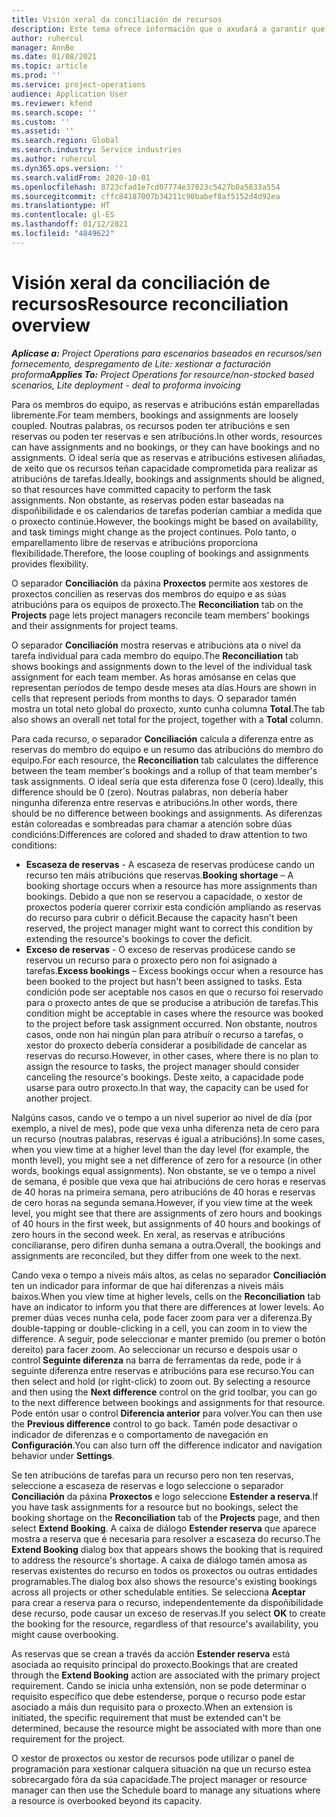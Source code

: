 ```yaml
---
title: Visión xeral da conciliación de recursos
description: Este tema ofrece información que o axudará a garantir que as reservas de recursos e as atribucións para proxectos estean aliñadas.
author: ruhercul
manager: AnnBe
ms.date: 01/08/2021
ms.topic: article
ms.prod: ''
ms.service: project-operations
audience: Application User
ms.reviewer: kfend
ms.search.scope: ''
ms.custom: ''
ms.assetid: ''
ms.search.region: Global
ms.search.industry: Service industries
ms.author: ruhercul
ms.dyn365.ops.version: ''
ms.search.validFrom: 2020-10-01
ms.openlocfilehash: 8723cfad1e7cd07774e37023c5427b0a5833a554
ms.sourcegitcommit: cffc84187007b34211c90babef8af5152d4d92ea
ms.translationtype: HT
ms.contentlocale: gl-ES
ms.lasthandoff: 01/12/2021
ms.locfileid: "4849622"
---
```

# <a name="resource-reconciliation-overview"></a><span data-ttu-id="7b83c-103">Visión xeral da conciliación de recursos</span><span class="sxs-lookup"><span data-stu-id="7b83c-103">Resource reconciliation overview</span></span>

<span data-ttu-id="7b83c-104">_**Aplícase a:** Project Operations para escenarios baseados en recursos/sen fornecemento, despregamento de Lite: xestionar a facturación proforma_</span><span class="sxs-lookup"><span data-stu-id="7b83c-104">_**Applies To:** Project Operations for resource/non-stocked based scenarios, Lite deployment - deal to proforma invoicing_</span></span>

<span data-ttu-id="7b83c-105">Para os membros do equipo, as reservas e atribucións están emparelladas libremente.</span><span class="sxs-lookup"><span data-stu-id="7b83c-105">For team members, bookings and assignments are loosely coupled.</span></span> <span data-ttu-id="7b83c-106">Noutras palabras, os recursos poden ter atribucións e sen reservas ou poden ter reservas e sen atribucións.</span><span class="sxs-lookup"><span data-stu-id="7b83c-106">In other words, resources can have assignments and no bookings, or they can have bookings and no assignments.</span></span> <span data-ttu-id="7b83c-107">O ideal sería que as reservas e atribucións estivesen aliñadas, de xeito que os recursos teñan capacidade comprometida para realizar as atribucións de tarefas.</span><span class="sxs-lookup"><span data-stu-id="7b83c-107">Ideally, bookings and assignments should be aligned, so that resources have committed capacity to perform the task assignments.</span></span> <span data-ttu-id="7b83c-108">Non obstante, as reservas poden estar baseadas na dispoñibilidade e os calendarios de tarefas poderían cambiar a medida que o proxecto continúe.</span><span class="sxs-lookup"><span data-stu-id="7b83c-108">However, the bookings might be based on availability, and task timings might change as the project continues.</span></span> <span data-ttu-id="7b83c-109">Polo tanto, o emparellamento libre de reservas e atribucións proporciona flexibilidade.</span><span class="sxs-lookup"><span data-stu-id="7b83c-109">Therefore, the loose coupling of bookings and assignments provides flexibility.</span></span>

<span data-ttu-id="7b83c-110">O separador **Conciliación** da páxina **Proxectos** permite aos xestores de proxectos concilien as reservas dos membros do equipo e as súas atribucións para os equipos de proxecto.</span><span class="sxs-lookup"><span data-stu-id="7b83c-110">The **Reconciliation** tab on the **Projects** page lets project managers reconcile team members' bookings and their assignments for project teams.</span></span>

<span data-ttu-id="7b83c-111">O separador **Conciliación** mostra reservas e atribucións ata o nivel da tarefa individual para cada membro do equipo.</span><span class="sxs-lookup"><span data-stu-id="7b83c-111">The **Reconciliation** tab shows bookings and assignments down to the level of the individual task assignment for each team member.</span></span> <span data-ttu-id="7b83c-112">As horas amósanse en celas que representan períodos de tempo desde meses ata días.</span><span class="sxs-lookup"><span data-stu-id="7b83c-112">Hours are shown in cells that represent periods from months to days.</span></span> <span data-ttu-id="7b83c-113">O separador tamén mostra un total neto global do proxecto, xunto cunha columna **Total**.</span><span class="sxs-lookup"><span data-stu-id="7b83c-113">The tab also shows an overall net total for the project, together with a **Total** column.</span></span>

<span data-ttu-id="7b83c-114">Para cada recurso, o separador **Conciliación** calcula a diferenza entre as reservas do membro do equipo e un resumo das atribucións do membro do equipo.</span><span class="sxs-lookup"><span data-stu-id="7b83c-114">For each resource, the **Reconciliation** tab calculates the difference between the team member's bookings and a rollup of that team member's task assignments.</span></span> <span data-ttu-id="7b83c-115">O ideal sería que esta diferenza fose 0 (cero).</span><span class="sxs-lookup"><span data-stu-id="7b83c-115">Ideally, this difference should be 0 (zero).</span></span> <span data-ttu-id="7b83c-116">Noutras palabras, non debería haber ningunha diferenza entre reservas e atribucións.</span><span class="sxs-lookup"><span data-stu-id="7b83c-116">In other words, there should be no difference between bookings and assignments.</span></span> <span data-ttu-id="7b83c-117">As diferenzas están coloreadas e sombreadas para chamar a atención sobre dúas condicións:</span><span class="sxs-lookup"><span data-stu-id="7b83c-117">Differences are colored and shaded to draw attention to two conditions:</span></span>

- <span data-ttu-id="7b83c-118">**Escaseza de reservas** - A escaseza de reservas prodúcese cando un recurso ten máis atribucións que reservas.</span><span class="sxs-lookup"><span data-stu-id="7b83c-118">**Booking shortage** – A booking shortage occurs when a resource has more assignments than bookings.</span></span> <span data-ttu-id="7b83c-119">Debido a que non se reservou a capacidade, o xestor de proxectos podería querer corrixir esta condición ampliando as reservas do recurso para cubrir o déficit.</span><span class="sxs-lookup"><span data-stu-id="7b83c-119">Because the capacity hasn't been reserved, the project manager might want to correct this condition by extending the resource's bookings to cover the deficit.</span></span>
- <span data-ttu-id="7b83c-120">**Exceso de reservas** - O exceso de reservas prodúcese cando se reservou un recurso para o proxecto pero non foi asignado a tarefas.</span><span class="sxs-lookup"><span data-stu-id="7b83c-120">**Excess bookings** – Excess bookings occur when a resource has been booked to the project but hasn't been assigned to tasks.</span></span> <span data-ttu-id="7b83c-121">Esta condición pode ser aceptable nos casos en que o recurso foi reservado para o proxecto antes de que se producise a atribución de tarefas.</span><span class="sxs-lookup"><span data-stu-id="7b83c-121">This condition might be acceptable in cases where the resource was booked to the project before task assignment occurred.</span></span> <span data-ttu-id="7b83c-122">Non obstante, noutros casos, onde non hai ningún plan para atribuír o recurso a tarefas, o xestor do proxecto debería considerar a posibilidade de cancelar as reservas do recurso.</span><span class="sxs-lookup"><span data-stu-id="7b83c-122">However, in other cases, where there is no plan to assign the resource to tasks, the project manager should consider canceling the resource's bookings.</span></span> <span data-ttu-id="7b83c-123">Deste xeito, a capacidade pode usarse para outro proxecto.</span><span class="sxs-lookup"><span data-stu-id="7b83c-123">In that way, the capacity can be used for another project.</span></span>

<span data-ttu-id="7b83c-124">Nalgúns casos, cando ve o tempo a un nivel superior ao nivel de día (por exemplo, a nivel de mes), pode que vexa unha diferenza neta de cero para un recurso (noutras palabras, reservas é igual a atribucións).</span><span class="sxs-lookup"><span data-stu-id="7b83c-124">In some cases, when you view time at a higher level than the day level (for example, the month level), you might see a net difference of zero for a resource (in other words, bookings equal assignments).</span></span> <span data-ttu-id="7b83c-125">Non obstante, se ve o tempo a nivel de semana, é posible que vexa que hai atribucións de cero horas e reservas de 40 horas na primeira semana, pero atribucións de 40 horas e reservas de cero horas na segunda semana.</span><span class="sxs-lookup"><span data-stu-id="7b83c-125">However, if you view time at the week level, you might see that there are assignments of zero hours and bookings of 40 hours in the first week, but assignments of 40 hours and bookings of zero hours in the second week.</span></span> <span data-ttu-id="7b83c-126">En xeral, as reservas e atribucións conciliaranse, pero difiren dunha semana a outra.</span><span class="sxs-lookup"><span data-stu-id="7b83c-126">Overall, the bookings and assignments are reconciled, but they differ from one week to the next.</span></span>

<span data-ttu-id="7b83c-127">Cando vexa o tempo a niveis máis altos, as celas no separador **Conciliación** ten un indicador para informar de que hai diferenzas a niveis máis baixos.</span><span class="sxs-lookup"><span data-stu-id="7b83c-127">When you view time at higher levels, cells on the **Reconciliation** tab have an indicator to inform you that there are differences at lower levels.</span></span> <span data-ttu-id="7b83c-128">Ao premer dúas veces nunha cela, pode facer zoom para ver a diferenza.</span><span class="sxs-lookup"><span data-stu-id="7b83c-128">By double-tapping or double-clicking in a cell, you can zoom in to view the difference.</span></span> <span data-ttu-id="7b83c-129">A seguir, pode seleccionar e manter premido (ou premer o botón dereito) para facer zoom. Ao seleccionar un recurso e despois usar o control **Seguinte diferenza** na barra de ferramentas da rede, pode ir á seguinte diferenza entre reservas e atribucións para ese recurso.</span><span class="sxs-lookup"><span data-stu-id="7b83c-129">You can then select and hold (or right-click) to zoom out. By selecting a resource and then using the **Next difference** control on the grid toolbar, you can go to the next difference between bookings and assignments for that resource.</span></span> <span data-ttu-id="7b83c-130">Pode entón usar o control **Diferencia anterior** para volver.</span><span class="sxs-lookup"><span data-stu-id="7b83c-130">You can then use the **Previous difference** control to go back.</span></span> <span data-ttu-id="7b83c-131">Tamén pode desactivar o indicador de diferenzas e o comportamento de navegación en **Configuración**.</span><span class="sxs-lookup"><span data-stu-id="7b83c-131">You can also turn off the difference indicator and navigation behavior under **Settings**.</span></span>

<span data-ttu-id="7b83c-132">Se ten atribucións de tarefas para un recurso pero non ten reservas, seleccione a escaseza de reservas e logo seleccione o separador **Conciliación** da páxina **Proxectos** e logo seleccione **Estender a reserva**.</span><span class="sxs-lookup"><span data-stu-id="7b83c-132">If you have task assignments for a resource but no bookings, select the booking shortage on the **Reconciliation** tab of the **Projects** page, and then select **Extend Booking**.</span></span> <span data-ttu-id="7b83c-133">A caixa de diálogo **Estender reserva** que aparece mostra a reserva que é necesaria para resolver a escaseza do recurso.</span><span class="sxs-lookup"><span data-stu-id="7b83c-133">The **Extend Booking** dialog box that appears shows the booking that is required to address the resource's shortage.</span></span> <span data-ttu-id="7b83c-134">A caixa de diálogo tamén amosa as reservas existentes do recurso en todos os proxectos ou outras entidades programables.</span><span class="sxs-lookup"><span data-stu-id="7b83c-134">The dialog box also shows the resource's existing bookings across all projects or other schedulable entities.</span></span> <span data-ttu-id="7b83c-135">Se selecciona **Aceptar** para crear a reserva para o recurso, independentemente da dispoñibilidade dese recurso, pode causar un exceso de reservas.</span><span class="sxs-lookup"><span data-stu-id="7b83c-135">If you select **OK** to create the booking for the resource, regardless of that resource's availability, you might cause overbooking.</span></span>

<span data-ttu-id="7b83c-136">As reservas que se crean a través da acción **Estender reserva** está asociada ao requisito principal do proxecto.</span><span class="sxs-lookup"><span data-stu-id="7b83c-136">Bookings that are created through the **Extend Booking** action are associated with the primary project requirement.</span></span> <span data-ttu-id="7b83c-137">Cando se inicia unha extensión, non se pode determinar o requisito específico que debe estenderse, porque o recurso pode estar asociado a máis dun requisito para o proxecto.</span><span class="sxs-lookup"><span data-stu-id="7b83c-137">When an extension is initiated, the specific requirement that must be extended can't be determined, because the resource might be associated with more than one requirement for the project.</span></span>

<span data-ttu-id="7b83c-138">O xestor de proxectos ou xestor de recursos pode utilizar o panel de programación para xestionar calquera situación na que un recurso estea sobrecargado fóra da súa capacidade.</span><span class="sxs-lookup"><span data-stu-id="7b83c-138">The project manager or resource manager can then use the Schedule board to manage any situations where a resource is overbooked beyond its capacity.</span></span>
